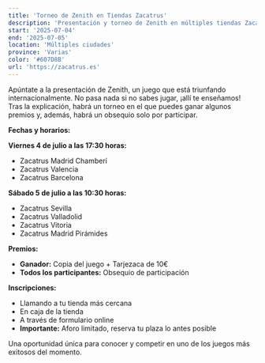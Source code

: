 ```yaml
---
title: 'Torneo de Zenith en Tiendas Zacatrus'
description: 'Presentación y torneo de Zenith en múltiples tiendas Zacatrus con premios y obsequios.'
start: '2025-07-04'
end: '2025-07-05'
location: 'Múltiples ciudades'
province: 'Varias'
color: '#607D8B'
url: 'https://zacatrus.es'
---
```


Apúntate a la presentación de Zenith, un juego que está triunfando internacionalmente. No pasa nada si no sabes jugar, ¡allí te enseñamos! Tras la explicación, habrá un torneo en el que puedes ganar algunos premios y, además, habrá un obsequio solo por participar.

**Fechas y horarios:**

**Viernes 4 de julio a las 17:30 horas:**
- Zacatrus Madrid Chamberí
- Zacatrus Valencia
- Zacatrus Barcelona

**Sábado 5 de julio a las 10:30 horas:**
- Zacatrus Sevilla
- Zacatrus Valladolid
- Zacatrus Vitoria
- Zacatrus Madrid Pirámides

**Premios:**
- **Ganador:** Copia del juego + Tarjezaca de 10€
- **Todos los participantes:** Obsequio de participación

**Inscripciones:**
- Llamando a tu tienda más cercana
- En caja de la tienda
- A través de formulario online
- **Importante:** Aforo limitado, reserva tu plaza lo antes posible

Una oportunidad única para conocer y competir en uno de los juegos más exitosos del momento.
